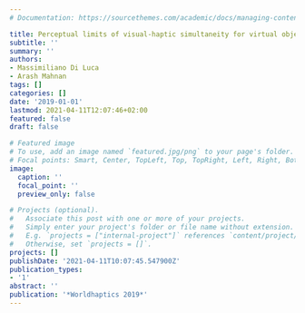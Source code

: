 ```yaml
---
# Documentation: https://sourcethemes.com/academic/docs/managing-content/

title: Perceptual limits of visual-haptic simultaneity for virtual object contact
subtitle: ''
summary: ''
authors:
- Massimiliano Di Luca
- Arash Mahnan
tags: []
categories: []
date: '2019-01-01'
lastmod: 2021-04-11T12:07:46+02:00
featured: false
draft: false

# Featured image
# To use, add an image named `featured.jpg/png` to your page's folder.
# Focal points: Smart, Center, TopLeft, Top, TopRight, Left, Right, BottomLeft, Bottom, BottomRight.
image:
  caption: ''
  focal_point: ''
  preview_only: false

# Projects (optional).
#   Associate this post with one or more of your projects.
#   Simply enter your project's folder or file name without extension.
#   E.g. `projects = ["internal-project"]` references `content/project/deep-learning/index.md`.
#   Otherwise, set `projects = []`.
projects: []
publishDate: '2021-04-11T10:07:45.547900Z'
publication_types:
- '1'
abstract: ''
publication: '*Worldhaptics 2019*'
---
```

